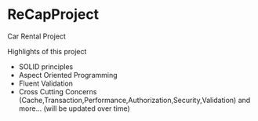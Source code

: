 # ReCapProject
Car Rental Project

Highlights of this project

- SOLID principles
- Aspect Oriented Programming
- Fluent Validation
- Cross Cutting Concerns (Cache,Transaction,Performance,Authorization,Security,Validation) 
 and more... (will be updated over time)

